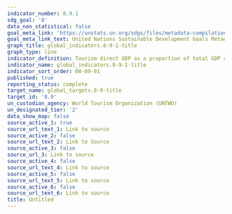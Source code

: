```yaml
---
indicator_number: 8.9.1
sdg_goal: '8'
data_non_statistical: false
goal_meta_link: 'https://unstats.un.org/sdgs/files/metadata-compilation/Metadata-Goal-8.pdf'
goal_meta_link_text: United Nations Sustainable Development Goals Metadata (PDF 526 KB)
graph_title: global_indicators.8-9-1-title
graph_type: line
indicator_definition: Tourism direct GDP as a proportion of total GDP and in growth rate
indicator_name: global_indicators.8-9-1-title
indicator_sort_order: 08-09-01
published: true
reporting_status: complete
target_name: global_targets.8-9-title
target_id: '8.9'
un_custodian_agency: World Tourism Organization (UNTWO)
un_designated_tier: '2'
data_show_map: false
source_active_1: true
source_url_text_1: Link to source
source_active_2: false
source_url_text_2: Link to Source
source_active_3: false
source_url_3: Link to source
source_active_4: false
source_url_text_4: Link to source
source_active_5: false
source_url_text_5: Link to source
source_active_6: false
source_url_text_6: Link to source
title: Untitled
---
```

